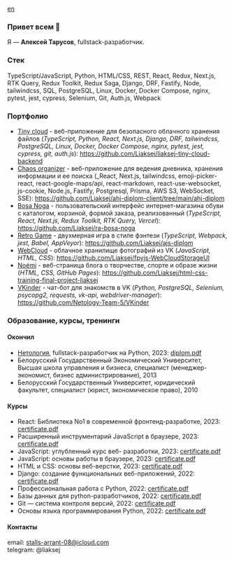 [en](https://github.com/Liaksej)

### Привет всем 👋

Я — **Алексей Тарусов**, fullstack-разработчик.

### Cтек

TypeScript/JavaScript, Python, HTML/CSS, REST, React, Redux, Next.js, RTK Query, Redux Toolkit, Redux Saga, Django, DRF, Fastify, Node, tailwindcss, SQL, PostgreSQL, Linux, Docker, Docker Compose, nginx, pytest, jest, cypress, Selenium, Git, Auth.js, Webpack

### Портфолио

* [Tiny cloud](https://github.com/Liaksej/liaksej-tiny-cloud-backend) - веб-приложение для безопасного облачного хранения файлов (_TypeScript, Python, React, Next.js, Django, DRF, tailwindcss, PostgreSQL, Linux, Docker, Docker Compose, nginx, pytest, jest, cypress, git, auth.js_): https://github.com/Liaksej/liaksej-tiny-cloud-backend
* [Chaos organizer](https://github.com/Liaksej/ahj-diplom-client/tree/main/ahj-diplom) - веб-приложение для ведения дневника, хранения информации и ее поиска (_React, Next.js, tailwindcss, emoji-picker-react, react-google-maps/api, react-markdown, react-use-websocket, js-cookie, Node.js, Fastify, Postgresql, Prisma, AWS S3, WebSocket, SSE): https://github.com/Liaksej/ahj-diplom-client/tree/main/ahj-diplom
* [Bosa Noga](https://github.com/Liaksej/ra-bosa-noga) - пользовательский интерфейс интернет-магазина обуви с каталогом, корзиной, формой заказа, реализованный (_TypeScript, React, Next.js, Redux Toolkit, RTK Query, Vercel_): https://github.com/Liaksej/ra-bosa-noga
* [Retro Game](https://github.com/Liaksej/ajs-diplom) - двухмерная игра в стиле фэнтези (_TypeScript, Webpack, jest, Babel, AppVeyor_): https://github.com/Liaksej/ajs-diplom
* [WebCloud](https://github.com/Liaksej/fpyjs-WebCloudStorageUI) - облачное хранилище фотографий из VK (_JavaScript, HTML, CSS_): https://github.com/Liaksej/fpyjs-WebCloudStorageUI
* [Noémi](https://github.com/Liaksej/html-css-training-final-project-liaksej) - веб-страница блога о творчестве, спорте и образе жизни (_HTML, CSS, GitHub Pages_): https://github.com/Liaksej/html-css-training-final-project-liaksej 
* [VKinder](https://github.com/Netology-Team-5/VKinder) - чат-бот для знакомств в VK (_Python, PostgreSQL, Selenium, psycopg2, requests, vk-api, webdriver-manager_): https://github.com/Netology-Team-5/VKinder

### Образование, курсы, тренинги

#### Окончил
* [Нетология](https://netology.ru/programs/fullstack-python-dev), fullstack-разработчик на Python, 2023: [diplom.pdf](https://github.com/Liaksej/liaksej/files/13766591/certificate-9.pdf)
* Белорусский Государственный Экономический Университет, Высшая школа управления и бизнеса, специалист (менеджер-экономист, бизнес администрирование), 2013
* Белорусский Государственный Университет, юридический факультет, специалист (юрист, экономическое право), 2010

#### Курсы
* React: Библиотека No1 в современной фронтенд-разработке, 2023: [certificate.pdf](https://github.com/Liaksej/liaksej/files/13766590/certificate-8.pdf)
* Расширенный инструментарий JavaScript в браузере, 2023: [certificate.pdf](https://github.com/Liaksej/liaksej/files/13766589/certificate-7.pdf)
* JavaScript: углубленный курс веб- разработки, 2023: [certificate.pdf](https://github.com/Liaksej/liaksej/files/13766587/certificate-6.pdf)
* JavaScript: основы работы в браузере, 2023: [certificate.pdf](https://github.com/Liaksej/liaksej/files/13766585/certificate-5.pdf)
* HTML и CSS: основы веб-верстки, 2023: [certificate.pdf](https://github.com/Liaksej/liaksej/files/13766583/certificate-4.pdf)
* Django: создание функциональных веб-приложений, 2022: [certificate.pdf](certificates%2Fdjango.pdf)
* Профессиональная работа с Python, 2022: [certificate.pdf](certificates%2Fpython_advanced.pdf)
* Базы данных для python-разработчиков, 2022: [certificate.pdf](certificates%2Fsql_python.pdf)
* Git — система контроля версий, 2022: [certificate.pdf](certificates%2Fgit_certificate.pdf)
* Основы языка программирования Python, 2022: [certificate.pdf](certificates%2Fpython_basic.pdf)

#### Контакты
email: stalls-arrant-08@icloud.com    
telegram: @liaksej


